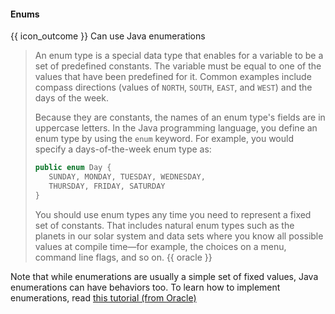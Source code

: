 <div id="title">

#### Enums

</div>

<span id="prereqs"></span>

<span id="outcomes">{{ icon_outcome }} Can use Java enumerations</span>

<div id="body">

>An enum type is a special data type that enables for a variable to be a set of predefined constants. The variable must be equal to one of the values that have been predefined for it. Common examples include compass directions (values of `NORTH`, `SOUTH`, `EAST`, and `WEST`) and the days of the week.
>
>Because they are constants, the names of an enum type's fields are in uppercase letters.
>In the Java programming language, you define an enum type by using the `enum` keyword. For example, you would specify a days-of-the-week enum type as:
>```java
>public enum Day {
>    SUNDAY, MONDAY, TUESDAY, WEDNESDAY,
>    THURSDAY, FRIDAY, SATURDAY
>}
>```
>
>You should use enum types any time you need to represent a fixed set of constants. That includes natural enum types such as the planets in our solar system and data sets where you know all possible values at compile time—for example, the choices on a menu, command line flags, and so on.
>{{ oracle }}


Note that while enumerations are usually a simple set of fixed values, Java enumerations can have behaviors too. To learn how to implement enumerations, read [this tutorial (from Oracle)](https://docs.oracle.com/javase/tutorial/java/javaOO/enum.html)

</div>

<div id="extras">
</div>